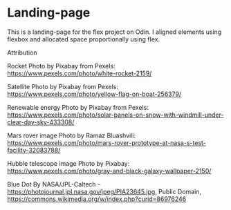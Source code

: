# Landing-page
This is a landing-page for the flex project on Odin. I aligned elements using flexbox and allocated space proportionally using flex. 

Attribution

Rocket
Photo by Pixabay from Pexels: https://www.pexels.com/photo/white-rocket-2159/


Satellite
Photo by Pixabay from Pexels: https://www.pexels.com/photo/yellow-flag-on-boat-256379/

Renewable energy
Photo by Pixabay from Pexels: https://www.pexels.com/photo/solar-panels-on-snow-with-windmill-under-clear-day-sky-433308/

Mars rover image
Photo by Ramaz Bluashvili: https://www.pexels.com/photo/mars-rover-prototype-at-nasa-s-test-facility-32083788/

Hubble telescope image
Photo by Pixabay: https://www.pexels.com/photo/gray-and-black-galaxy-wallpaper-2150/

Blue Dot
By NASA/JPL-Caltech - https://photojournal.jpl.nasa.gov/jpeg/PIA23645.jpg, Public Domain, https://commons.wikimedia.org/w/index.php?curid=86976246